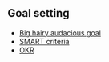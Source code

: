 #

## Goal setting

- [Big hairy audacious goal](https://www.jimcollins.com/concepts/bhag.html)
- [SMART criteria](https://en.wikipedia.org/wiki/SMART_criteria)
- [OKR](https://en.wikipedia.org/wiki/Objectives_and_key_results)
